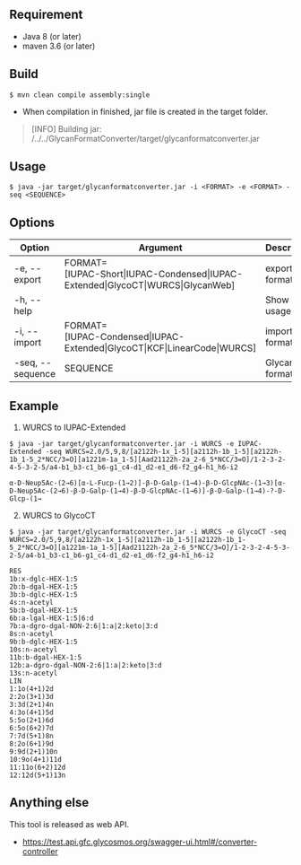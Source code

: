 ## Requirement
* Java 8 (or later)
* maven 3.6 (or later)

## Build
```
$ mvn clean compile assembly:single
```

* When compilation in finished, jar file is created in the target folder.
>[INFO] Building jar: /../../GlycanFormatConverter/target/glycanformatconverter.jar

## Usage
```
$ java -jar target/glycanformatconverter.jar -i <FORMAT> -e <FORMAT> -seq <SEQUENCE>
```

## Options
|Option|Argument|Description|
| ---- |  ----  |    ----   |
|-e, --export|FORMAT=<br>[IUPAC-Short\|IUPAC-Condensed\|IUPAC-Extended\|GlycoCT\|WURCS\|GlycanWeb]|export format|
|-h, --help||Show usage help|
|-i, --import|FORMAT=<br>[IUPAC-Condensed\|IUPAC-Extended\|GlycoCT\|KCF\|LinearCode\|WURCS]|import format|
|-seq, --sequence|SEQUENCE|Glycan text format|

## Example
1. WURCS to IUPAC-Extended
```
$ java -jar target/glycanformatconverter.jar -i WURCS -e IUPAC-Extended -seq WURCS=2.0/5,9,8/[a2122h-1x_1-5][a2112h-1b_1-5][a2122h-1b_1-5_2*NCC/3=O][a1221m-1a_1-5][Aad21122h-2a_2-6_5*NCC/3=O]/1-2-3-2-4-5-3-2-5/a4-b1_b3-c1_b6-g1_c4-d1_d2-e1_d6-f2_g4-h1_h6-i2
```
```
α-D-Neup5Ac-(2→6)[α-L-Fucp-(1→2)]-β-D-Galp-(1→4)-β-D-GlcpNAc-(1→3)[α-D-Neup5Ac-(2→6)-β-D-Galp-(1→4)-β-D-GlcpNAc-(1→6)]-β-D-Galp-(1→4)-?-D-Glcp-(1→
```

2. WURCS to GlycoCT
```
$ java -jar target/glycanformatconverter.jar -i WURCS -e GlycoCT -seq WURCS=2.0/5,9,8/[a2122h-1x_1-5][a2112h-1b_1-5][a2122h-1b_1-5_2*NCC/3=O][a1221m-1a_1-5][Aad21122h-2a_2-6_5*NCC/3=O]/1-2-3-2-4-5-3-2-5/a4-b1_b3-c1_b6-g1_c4-d1_d2-e1_d6-f2_g4-h1_h6-i2
```
```
RES
1b:x-dglc-HEX-1:5
2b:b-dgal-HEX-1:5
3b:b-dglc-HEX-1:5
4s:n-acetyl
5b:b-dgal-HEX-1:5
6b:a-lgal-HEX-1:5|6:d
7b:a-dgro-dgal-NON-2:6|1:a|2:keto|3:d
8s:n-acetyl
9b:b-dglc-HEX-1:5
10s:n-acetyl
11b:b-dgal-HEX-1:5
12b:a-dgro-dgal-NON-2:6|1:a|2:keto|3:d
13s:n-acetyl
LIN
1:1o(4+1)2d
2:2o(3+1)3d
3:3d(2+1)4n
4:3o(4+1)5d
5:5o(2+1)6d
6:5o(6+2)7d
7:7d(5+1)8n
8:2o(6+1)9d
9:9d(2+1)10n
10:9o(4+1)11d
11:11o(6+2)12d
12:12d(5+1)13n
```

## Anything else
This tool is released as web API.
* https://test.api.gfc.glycosmos.org/swagger-ui.html#/converter-controller
